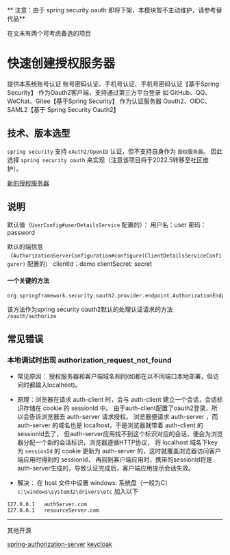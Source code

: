 ** 注意：由于 spring security oauth 即将下架，本模块暂不主动维护，请参考替代品**

在文末有两个可考虑备选的项目

# 快速创建授权服务器

提供本系统账号认证 账号密码认证、手机号认证、手机号密码认证【基于Spring Security】 作为Oauth2客户端，支持通过第三方平台登录 如 GitHub、QQ、WeChat、Gitee【基于Spring Security】
作为认证服务器 Oauth2、OIDC、SAML2【基于 Spring Security Oauth2】

## 技术、版本选型

`spring security` 支持 `oAuth2/OpenID` 认证，但不支持自身作为 `授权服务器`。 因此选择 `spring security oauth` 来实现（注意该项目将于2022.5转移至社区维护）。

[新的授权服务器](https://github.com/spring-projects-experimental)

## 说明

默认值（`UserConfig#userDetailsService` 配置的）： 用户名：user 密码：password

默认的端信息（`AuthorizationServerConfiguration#configure(ClientDetailsServiceConfigurer)` 配置的） clientId：demo clientSecret:
secret

#### 一个关键的方法
```
org.springframework.security.oauth2.provider.endpoint.AuthorizationEndpoint.authorize()
```
该方法作为spring security oauth2默认的处理认证请求的方法 `/oauth/authorize`

## 常见错误

### 本地调试时出现 authorization_request_not_found
- 常见原因： 授权服务器和客户端域名相同(如都在以不同端口本地部署，但访问时都输入localhost)。

- 原理：浏览器在请求 auth-client 时，会与 auth-client 建立一个会话，会话标识存储在 cookie 的 sessionId 中。 由于auth-client配置了oauth2登录，所以会告诉浏览器去 auth-server 请求授权。
  浏览器便请求 auth-server ，而 auth-server 的域名也是 localhost，于是浏览器就带着 auth-client 的sessionId去了，
  但auth-server应用找不到这个标识对应的会话，便会为浏览器分配一个新的会话标识，浏览器遵循HTTP协议， 将 localhost 域名下key为 `sessionId` 的 cookie 更新为 auth-server 的，这时就覆盖浏览器访问客户端应用时得到的 sessionId，
  再回到客户端应用时，携带的sessionId将是auth-server生成的，导致认证完成后，客户端应用提示会话失效。

- 解决： 在 host 文件中设置 windows: 系统盘（一般为C）`c:\windows\system32\drivers\etc`
  加入以下

```
127.0.0.1	authServer.com
127.0.0.1	resourceServer.com
```

---

其他开源

[spring-authorization-server](https://github.com/spring-projects-experimental/spring-authorization-server)
[keycloak](https://github.com/keycloak/keycloak)
